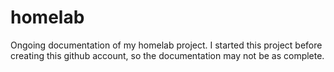 # homelab
Ongoing documentation of my homelab project. I started this project before creating this github account, so the documentation may not be as complete.
